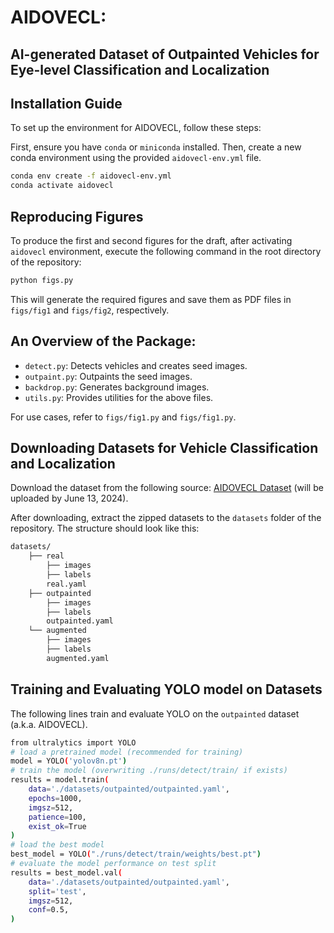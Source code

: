 # AIDOVECL:
## AI-generated Dataset of Outpainted Vehicles for Eye-level Classification and Localization

## Installation Guide

To set up the environment for AIDOVECL, follow these steps:

First, ensure you have `conda` or `miniconda` installed. Then, create a new conda environment using the provided `aidovecl-env.yml` file.

```bash
conda env create -f aidovecl-env.yml
conda activate aidovecl
```

## Reproducing Figures

To produce the first and second figures for the draft, after activating `aidovecl` environment, execute the following command in the root directory of the repository:

```bash
python figs.py
```
This will generate the required figures and save them as PDF files in `figs/fig1` and `figs/fig2`, respectively.

## An Overview of the Package:
- `detect.py`: Detects vehicles and creates seed images.
- `outpaint.py`: Outpaints the seed images.
- `backdrop.py`: Generates background images.
- `utils.py`: Provides utilities for the above files.

For use cases, refer to `figs/fig1.py` and `figs/fig1.py`.


## Downloading Datasets for Vehicle Classification and Localization

Download the dataset from the following source: [AIDOVECL Dataset](https://huggingface.co/datasets/amir-kazemi/aidovecl/tree/main) (will be uploaded by June 13, 2024).

After downloading, extract the zipped datasets to the `datasets` folder of the repository. The structure should look like this:
```bash
datasets/
    ├── real
        ├── images
        ├── labels
        real.yaml
    ├── outpainted
        ├── images
        ├── labels
        outpainted.yaml
    └── augmented
        ├── images
        ├── labels
        augmented.yaml
```
## Training and Evaluating YOLO model on Datasets
The following lines train and evaluate YOLO on the `outpainted` dataset (a.k.a. AIDOVECL).
```bash
from ultralytics import YOLO
# load a pretrained model (recommended for training)
model = YOLO('yolov8n.pt')
# train the model (overwriting ./runs/detect/train/ if exists)
results = model.train(
    data='./datasets/outpainted/outpainted.yaml',
    epochs=1000,
    imgsz=512,
    patience=100,
    exist_ok=True
)
# load the best model
best_model = YOLO("./runs/detect/train/weights/best.pt")
# evaluate the model performance on test split
results = best_model.val(
    data='./datasets/outpainted/outpainted.yaml',
    split='test',
    imgsz=512,
    conf=0.5,
)
```



